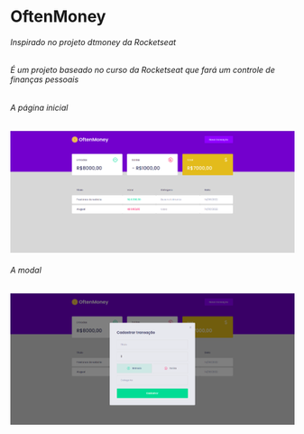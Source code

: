 # OftenMoney
###### Inspirado no projeto dtmoney da Rocketseat

###### É um projeto baseado no curso da Rocketseat que fará um controle de finanças pessoais

###### A página inicial

![Inicio](public/inicial.png)

###### A modal 

![Inicio](public/modal.png)